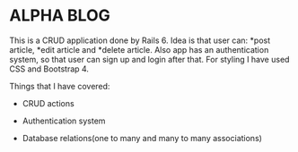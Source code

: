 # ALPHA BLOG

This is a CRUD application done by Rails 6.
Idea is that user can:
*post article,
*edit article and
*delete article.
Also app has an authentication system, so that user can sign up and login after that.
For styling I have used CSS and Bootstrap 4.

Things that I have covered:

* CRUD actions

* Authentication system

* Database relations(one to many and many to many associations)
